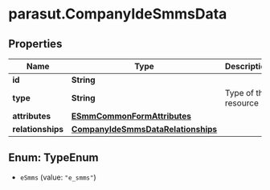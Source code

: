 # parasut.CompanyIdeSmmsData

## Properties
Name | Type | Description | Notes
------------ | ------------- | ------------- | -------------
**id** | **String** |  | [optional] 
**type** | **String** | Type of the resource | [optional] 
**attributes** | [**ESmmCommonFormAttributes**](ESmmCommonFormAttributes.md) |  | [optional] 
**relationships** | [**CompanyIdeSmmsDataRelationships**](CompanyIdeSmmsDataRelationships.md) |  | [optional] 


<a name="TypeEnum"></a>
## Enum: TypeEnum


* `eSmms` (value: `"e_smms"`)




